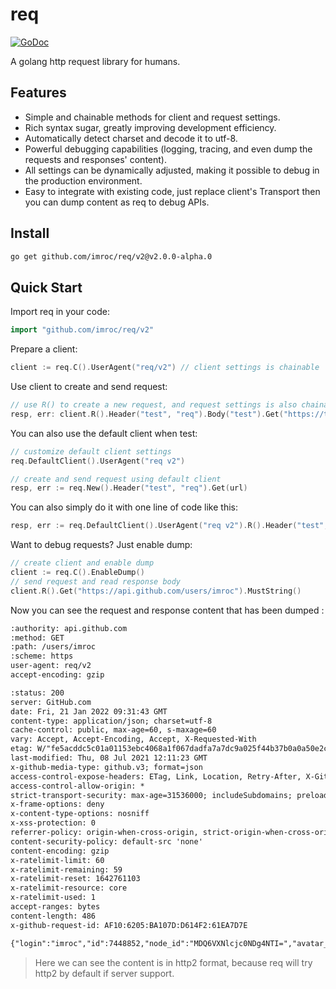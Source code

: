 # req

[![GoDoc](https://pkg.go.dev/badge/github.com/imroc/req.svg)](https://pkg.go.dev/github.com/imroc/req)

A golang http request library for humans.

## Features

* Simple and chainable methods for client and request settings.
* Rich syntax sugar, greatly improving development efficiency.
* Automatically detect charset and decode it to utf-8.
* Powerful debugging capabilities (logging, tracing, and even dump the requests and responses' content).
* All settings can be dynamically adjusted, making it possible to debug in the production environment.
* Easy to integrate with existing code, just replace client's Transport then you can dump content as req to debug APIs.

## Install

``` sh
go get github.com/imroc/req/v2@v2.0.0-alpha.0
```

## Quick Start

Import req in your code:

```go
import "github.com/imroc/req/v2"
```

Prepare a client:

```go
client := req.C().UserAgent("req/v2") // client settings is chainable
```

Use client to create and send request:

```go
// use R() to create a new request, and request settings is also chainable
resp, err: client.R().Header("test", "req").Body("test").Get("https://test.example.com")
```

You can also use the default client when test:

```go
// customize default client settings
req.DefaultClient().UserAgent("req v2")

// create and send request using default client
resp, err := req.New().Header("test", "req").Get(url)
```

You can also simply do it with one line of code like this:

```go
resp, err := req.DefaultClient().UserAgent("req v2").R().Header("test", "req").Get(url)
```

Want to debug requests? Just enable dump:

```go
// create client and enable dump
client := req.C().EnableDump()
// send request and read response body
client.R().Get("https://api.github.com/users/imroc").MustString()
```

Now you can see the request and response content that has been dumped :

```txt
:authority: api.github.com
:method: GET
:path: /users/imroc
:scheme: https
user-agent: req/v2
accept-encoding: gzip

:status: 200
server: GitHub.com
date: Fri, 21 Jan 2022 09:31:43 GMT
content-type: application/json; charset=utf-8
cache-control: public, max-age=60, s-maxage=60
vary: Accept, Accept-Encoding, Accept, X-Requested-With
etag: W/"fe5acddc5c01a01153ebc4068a1f067dadfa7a7dc9a025f44b37b0a0a50e2c55"
last-modified: Thu, 08 Jul 2021 12:11:23 GMT
x-github-media-type: github.v3; format=json
access-control-expose-headers: ETag, Link, Location, Retry-After, X-GitHub-OTP, X-RateLimit-Limit, X-RateLimit-Remaining, X-RateLimit-Used, X-RateLimit-Resource, X-RateLimit-Reset, X-OAuth-Scopes, X-Accepted-OAuth-Scopes, X-Poll-Interval, X-GitHub-Media-Type, X-GitHub-SSO, X-GitHub-Request-Id, Deprecation, Sunset
access-control-allow-origin: *
strict-transport-security: max-age=31536000; includeSubdomains; preload
x-frame-options: deny
x-content-type-options: nosniff
x-xss-protection: 0
referrer-policy: origin-when-cross-origin, strict-origin-when-cross-origin
content-security-policy: default-src 'none'
content-encoding: gzip
x-ratelimit-limit: 60
x-ratelimit-remaining: 59
x-ratelimit-reset: 1642761103
x-ratelimit-resource: core
x-ratelimit-used: 1
accept-ranges: bytes
content-length: 486
x-github-request-id: AF10:6205:BA107D:D614F2:61EA7D7E

{"login":"imroc","id":7448852,"node_id":"MDQ6VXNlcjc0NDg4NTI=","avatar_url":"https://avatars.githubusercontent.com/u/7448852?v=4","gravatar_id":"","url":"https://api.github.com/users/imroc","html_url":"https://github.com/imroc","followers_url":"https://api.github.com/users/imroc/followers","following_url":"https://api.github.com/users/imroc/following{/other_user}","gists_url":"https://api.github.com/users/imroc/gists{/gist_id}","starred_url":"https://api.github.com/users/imroc/starred{/owner}{/repo}","subscriptions_url":"https://api.github.com/users/imroc/subscriptions","organizations_url":"https://api.github.com/users/imroc/orgs","repos_url":"https://api.github.com/users/imroc/repos","events_url":"https://api.github.com/users/imroc/events{/privacy}","received_events_url":"https://api.github.com/users/imroc/received_events","type":"User","site_admin":false,"name":"roc","company":"Tencent","blog":"https://imroc.cc","location":"China","email":null,"hireable":true,"bio":"I'm roc","twitter_username":"imrocchan","public_repos":128,"public_gists":0,"followers":362,"following":151,"created_at":"2014-04-30T10:50:46Z","updated_at":"2021-07-08T12:11:23Z"}
```

> Here we can see the content is in http2 format, because req will try http2 by default if server support.